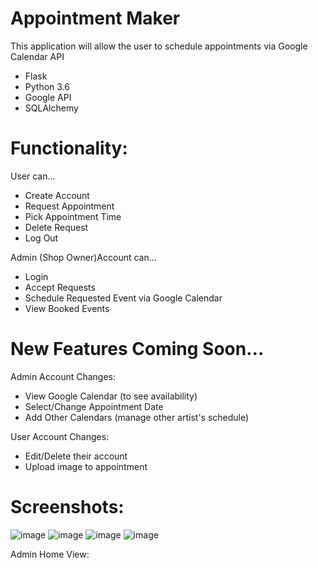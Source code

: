 # Appointment Maker
This application will allow the user to schedule appointments via Google Calendar API

- Flask
- Python 3.6
- Google API
- SQLAlchemy

# Functionality:
User can...
- Create Account
- Request Appointment 
- Pick Appointment Time
- Delete Request
- Log Out

Admin (Shop Owner)Account can...
- Login
- Accept Requests
- Schedule Requested Event via Google Calendar
- View Booked Events

# New Features Coming Soon...
Admin Account Changes:
- View Google Calendar (to see availability)
- Select/Change Appointment Date
- Add Other Calendars (manage other artist's schedule)

User Account Changes: 
- Edit/Delete their account
- Upload image to appointment

# Screenshots:

![image](https://user-images.githubusercontent.com/31329210/34008349-a59ee51e-e0ca-11e7-8a6e-a1ffa11c65dd.png)
![image](https://user-images.githubusercontent.com/31329210/34008400-d1297fd2-e0ca-11e7-9774-c1dbb9528ee4.png)
![image](https://user-images.githubusercontent.com/31329210/34008486-1ff8000c-e0cb-11e7-9dae-efa39072c19a.png)
![image](https://user-images.githubusercontent.com/31329210/34008535-4a051e34-e0cb-11e7-9361-9cbf5851a258.png)


Admin Home View:





